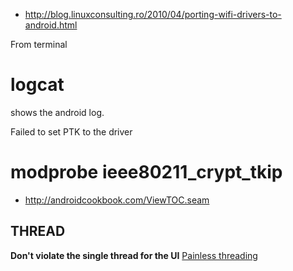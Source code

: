  - http://blog.linuxconsulting.ro/2010/04/porting-wifi-drivers-to-android.html

From terminal

 # logcat

shows the android log.

Failed to set PTK to the driver
 # modprobe ieee80211_crypt_tkip

 - http://androidcookbook.com/ViewTOC.seam

THREAD
------

**Don't violate the single thread for the UI** [Painless threading](http://developer.android.com/resources/articles/painless-threading.html)